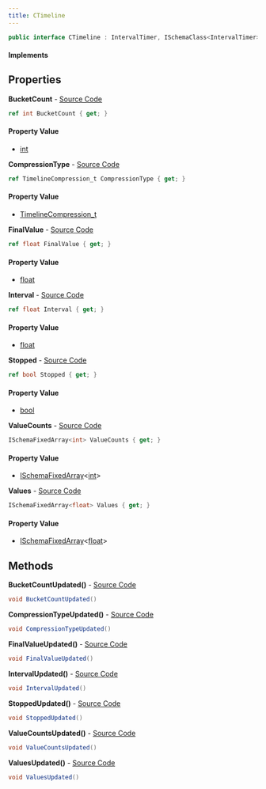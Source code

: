 ```yaml
---
title: CTimeline
---
```


```csharp
public interface CTimeline : IntervalTimer, ISchemaClass<IntervalTimer>, ISchemaClass<CTimeline>, ISchemaField, ISchemaClass, INativeHandle
```

#### Implements

## Properties

**BucketCount** - [Source Code](https://github.com/swiftly-solution/swiftlys2/blob/master/managed/src/SwiftlyS2.Generated/Schemas/Interfaces/CTimeline.cs#L20)

```csharp
ref int BucketCount { get; }
```

#### Property Value

- [int](https://learn.microsoft.com/dotnet/api/system.int32)

**CompressionType** - [Source Code](https://github.com/swiftly-solution/swiftlys2/blob/master/managed/src/SwiftlyS2.Generated/Schemas/Interfaces/CTimeline.cs#L26)

```csharp
ref TimelineCompression_t CompressionType { get; }
```

#### Property Value

- [TimelineCompression_t](/docs/api/shared/schemadefinitions/timelinecompression_t)

**FinalValue** - [Source Code](https://github.com/swiftly-solution/swiftlys2/blob/master/managed/src/SwiftlyS2.Generated/Schemas/Interfaces/CTimeline.cs#L24)

```csharp
ref float FinalValue { get; }
```

#### Property Value

- [float](https://learn.microsoft.com/dotnet/api/system.single)

**Interval** - [Source Code](https://github.com/swiftly-solution/swiftlys2/blob/master/managed/src/SwiftlyS2.Generated/Schemas/Interfaces/CTimeline.cs#L22)

```csharp
ref float Interval { get; }
```

#### Property Value

- [float](https://learn.microsoft.com/dotnet/api/system.single)

**Stopped** - [Source Code](https://github.com/swiftly-solution/swiftlys2/blob/master/managed/src/SwiftlyS2.Generated/Schemas/Interfaces/CTimeline.cs#L28)

```csharp
ref bool Stopped { get; }
```

#### Property Value

- [bool](https://learn.microsoft.com/dotnet/api/system.boolean)

**ValueCounts** - [Source Code](https://github.com/swiftly-solution/swiftlys2/blob/master/managed/src/SwiftlyS2.Generated/Schemas/Interfaces/CTimeline.cs#L18)

```csharp
ISchemaFixedArray<int> ValueCounts { get; }
```

#### Property Value

- [ISchemaFixedArray](/docs/api/shared/schemas/ischemafixedarray-1)<[int](https://learn.microsoft.com/dotnet/api/system.int32)>

**Values** - [Source Code](https://github.com/swiftly-solution/swiftlys2/blob/master/managed/src/SwiftlyS2.Generated/Schemas/Interfaces/CTimeline.cs#L16)

```csharp
ISchemaFixedArray<float> Values { get; }
```

#### Property Value

- [ISchemaFixedArray](/docs/api/shared/schemas/ischemafixedarray-1)<[float](https://learn.microsoft.com/dotnet/api/system.single)>

## Methods

**BucketCountUpdated()** - [Source Code](https://github.com/swiftly-solution/swiftlys2/blob/master/managed/src/SwiftlyS2.Generated/Schemas/Interfaces/CTimeline.cs#L32)

```csharp
void BucketCountUpdated()
```

**CompressionTypeUpdated()** - [Source Code](https://github.com/swiftly-solution/swiftlys2/blob/master/managed/src/SwiftlyS2.Generated/Schemas/Interfaces/CTimeline.cs#L35)

```csharp
void CompressionTypeUpdated()
```

**FinalValueUpdated()** - [Source Code](https://github.com/swiftly-solution/swiftlys2/blob/master/managed/src/SwiftlyS2.Generated/Schemas/Interfaces/CTimeline.cs#L34)

```csharp
void FinalValueUpdated()
```

**IntervalUpdated()** - [Source Code](https://github.com/swiftly-solution/swiftlys2/blob/master/managed/src/SwiftlyS2.Generated/Schemas/Interfaces/CTimeline.cs#L33)

```csharp
void IntervalUpdated()
```

**StoppedUpdated()** - [Source Code](https://github.com/swiftly-solution/swiftlys2/blob/master/managed/src/SwiftlyS2.Generated/Schemas/Interfaces/CTimeline.cs#L36)

```csharp
void StoppedUpdated()
```

**ValueCountsUpdated()** - [Source Code](https://github.com/swiftly-solution/swiftlys2/blob/master/managed/src/SwiftlyS2.Generated/Schemas/Interfaces/CTimeline.cs#L31)

```csharp
void ValueCountsUpdated()
```

**ValuesUpdated()** - [Source Code](https://github.com/swiftly-solution/swiftlys2/blob/master/managed/src/SwiftlyS2.Generated/Schemas/Interfaces/CTimeline.cs#L30)

```csharp
void ValuesUpdated()
```

